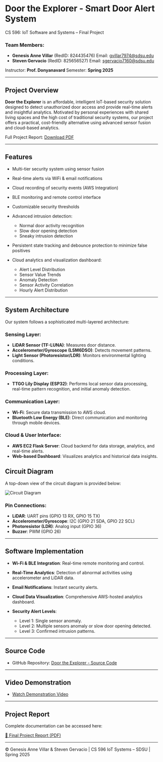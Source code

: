# Door the Explorer - Smart Door Alert System

CS 596: IoT Software and Systems – Final Project

### Team Members:

* **Genesis Anne Villar** (RedID: 824435476)
  Email: [gvillar7974@sdsu.edu](mailto:gvillar7974@sdsu.edu)
* **Steven Gervacio** (RedID: 825656527)
  Email: [sgervacio7160@sdsu.edu](mailto:sgervacio7160@sdsu.edu)

Instructor: **Prof. Donyanavard**
Semester: **Spring 2025**

---

## Project Overview

**Door the Explorer** is an affordable, intelligent IoT-based security solution designed to detect unauthorized door access and provide real-time alerts and insightful analytics. Motivated by personal experiences with shared living spaces and the high cost of traditional security systems, our project offers a practical, cost-friendly alternative using advanced sensor fusion and cloud-based analytics.

Full Project Report: [Download PDF](Final_Report_CS596_IOT_VILLAR_GERVACIO.pdf)

---

## Features

* Multi-tier security system using sensor fusion
* Real-time alerts via WiFi & email notifications
* Cloud recording of security events (AWS Integration)
* BLE monitoring and remote control interface
* Customizable security thresholds
* Advanced intrusion detection:

  * Normal door activity recognition
  * Slow door opening detection
  * Sneaky intrusion detection
* Persistent state tracking and debounce protection to minimize false positives
* Cloud analytics and visualization dashboard:

  * Alert Level Distribution
  * Sensor Value Trends
  * Anomaly Detection
  * Sensor Activity Correlation
  * Hourly Alert Distribution

---

## System Architecture

Our system follows a sophisticated multi-layered architecture:

### Sensing Layer:

* **LiDAR Sensor (TF-LUNA)**: Measures door distance.
* **Accelerometer/Gyroscope (LSM6DSO)**: Detects movement patterns.
* **Light Sensor (Photoresistor/LDR)**: Monitors environmental lighting conditions.

### Processing Layer:

* **TTGO Lily Display (ESP32)**: Performs local sensor data processing, real-time pattern recognition, and initial anomaly detection.

### Communication Layer:

* **Wi-Fi**: Secure data transmission to AWS cloud.
* **Bluetooth Low Energy (BLE)**: Direct communication and monitoring through mobile devices.

### Cloud & User Interface:

* **AWS EC2 Flask Server**: Cloud backend for data storage, analytics, and real-time alerts.
* **Web-based Dashboard**: Visualizes analytics and historical data insights.

## Circuit Diagram

A top-down view of the circuit diagram is provided below:

![Circuit Diagram](top_down.jpg)

### Pin Connections:

* **LiDAR**: UART pins (GPIO 13 RX, GPIO 15 TX)
* **Accelerometer/Gyroscope**: I2C (GPIO 21 SDA, GPIO 22 SCL)
* **Photoresistor (LDR)**: Analog input (GPIO 36)
* **Buzzer**: PWM (GPIO 26)

---

## Software Implementation

* **Wi-Fi & BLE Integration**: Real-time remote monitoring and control.
* **Real-Time Analytics**: Detection of abnormal activities using accelerometer and LiDAR data.
* **Email Notifications**: Instant security alerts.
* **Cloud Data Visualization**: Comprehensive AWS-hosted analytics dashboard.
* **Security Alert Levels**:

  * Level 1: Single sensor anomaly.
  * Level 2: Multiple sensors anomaly or slow door opening detected.
  * Level 3: Confirmed intrusion patterns.
---

## Source Code

* GitHub Repository: [Door the Explorer - Source Code](https://github.com/stevengervacio/CS-596-IOT-FINALPROJECT)

---

## Video Demonstration

* [Watch Demonstration Video](https://www.youtube.com/watch?v=IzeeD-PXMWY)

---

## Project Report

Complete documentation can be accessed here:

[📄 Final Project Report (PDF)](Final_Report_CS596_IOT_VILLAR_GERVACIO.pdf)

---

© Genesis Anne Villar & Steven Gervacio | CS 596 IoT Systems – SDSU | Spring 2025
